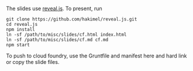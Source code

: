 The slides use [reveal.js](https://github.com/hakimel/reveal.js).
To present, run

    git clone https://github.com/hakimel/reveal.js.git
    cd reveal.js
    npm install
    ln -sf /path/to/misc/slides/cf.html index.html
    ln -sf /path/to/misc/slides/cf.md cf.md
    npm start

To push to cloud foundry, use the Gruntfile and manifest here and
hard link or copy the slide files.
